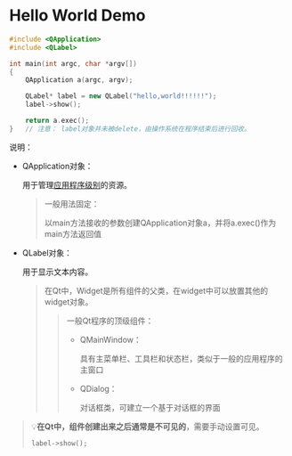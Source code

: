 # Hello World Demo

```C++
#include <QApplication>
#include <QLabel>

int main(int argc, char *argv[])
{
    QApplication a(argc, argv);

    QLabel* label = new QLabel("hello,world!!!!!!");
    label->show();

    return a.exec();
}	// 注意： label对象并未被delete，由操作系统在程序结束后进行回收。
```

说明：

- QApplication对象：

  用于管理<u>应用程序级别</u>的资源。

  > 一般用法固定：
  >
  > 以main方法接收的参数创建QApplication对象a，并将a.exec()作为main方法返回值

- QLabel对象：

  用于显示文本内容。

  > 在Qt中，Widget是所有组件的父类，在widget中可以放置其他的widget对象。
  >
  > > 一般Qt程序的顶级组件：
  > >
  > > - QMainWindow：
  > >
  > >   具有主菜单栏、工具栏和状态栏，类似于一般的应用程序的主窗口
  > >
  > > - QDialog：
  > >
  > >   对话框类，可建立一个基于对话框的界面



> 💡**在Qt中，组件创建出来之后通常是不可见的**，需要手动设置可见。
>
> ```C++
> label->show();
> ```
